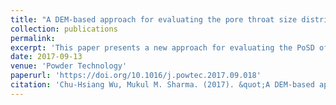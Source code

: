 ```yaml
---
title: "A DEM-based approach for evaluating the pore throat size distribution of a filter medium"
collection: publications
permalink: 
excerpt: 'This paper presents a new approach for evaluating the PoSD of a filter medium using a discrete element method (DEM). Good agreement was observed between the simulated and theoretical PoSDs in an ideal sieve and a simple cubic packing case. The study showed that for a monodisperse random close packing (RCP) of spherical grains, the largest pore throat is about 1/4.5 of the grain size, and the smallest pore throat is about 1/6.6 of the grain size. For a polydisperse RCP formed by 20–40 mesh grains, the largest pore throat is about 1/5.3 of the effective grain size, and the smallest pore throat is about 1/10 of the effective grain size. The approach can be easily extended to evaluate the PoSD of any type of filter medium, including RCPs with any PSD. The PoSD computed provides essential information for filter layer design and selection.'
date: 2017-09-13
venue: 'Powder Technology'
paperurl: 'https://doi.org/10.1016/j.powtec.2017.09.018'
citation: 'Chu-Hsiang Wu, Mukul M. Sharma. (2017). &quot;A DEM-based approach for evaluating the pore throat size distribution of a filter medium.&quot; <i>Powder Technology</i>, ISSN 0032-5910.'
---
```

